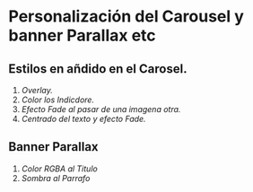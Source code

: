 # Personalización del Carousel y banner Parallax etc

## Estilos en añdido en el Carosel.
1. *Overlay.*
2. *Color los Indicdore.*
3. *Efecto Fade al pasar de una imagena otra.*
4. *Centrado del texto y efecto Fade.*

## Banner Parallax
1. *Color RGBA al Titulo*
2. *Sombra al Parrafo* 

